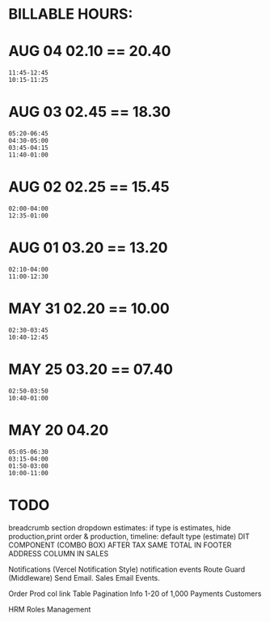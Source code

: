 # BILLABLE HOURS: 
# AUG 04    02.10   == 20.40
    11:45-12:45
    10:15-11:25
# AUG 03    02.45   == 18.30
    05:20-06:45
    04:30-05:00
    03:45-04:15
    11:40-01:00
# AUG 02    02.25   == 15.45
    02:00-04:00
    12:35-01:00
# AUG 01    03.20   == 13.20
    02:10-04:00
    11:00-12:30
# MAY 31    02.20   == 10.00
    02:30-03:45
    10:40-12:45
# MAY 25    03.20   == 07.40
    02:50-03:50
    10:40-01:00
# MAY 20    04.20
    05:05-06:30
    03:15-04:00
    01:50-03:00
    10:00-11:00

# TODO
breadcrumb section dropdown
estimates: if type is estimates, hide production,print order & production,
    timeline: default type (estimate)
DIT COMPONENT (COMBO BOX)
AFTER TAX SAME TOTAL IN FOOTER
ADDRESS COLUMN IN SALES
<!-- Login Redirect -->
Notifications (Vercel Notification Style)
    notification events
Route Guard (Middleware)
Send Email.
Sales Email Events.
<!-- Checkmark Flicker -->
Order Prod col link
Table Pagination Info 1-20 of 1,000
Payments
Customers


HRM
Roles Management
